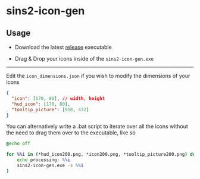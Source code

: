 # sins2-icon-gen

## Usage

- Download the latest [release](https://github.com/largeBIGsnooze/sins2-icon-generator/releases) executable

- Drag & Drop your icons inside of the `sins2-icon-gen.exe`
---

Edit the `icon_dimensions.json` if you wish to modify the dimensions of your icons

```json
{
  "icon": [170, 80], // width, height
  "hud_icon": [170, 80],
  "tooltip_picture": [918, 432]
}
```

You can alternatively write a .bat script to iterate over all the icons without the need to drag them over to the executable, like so
```bat
@echo off

for %%i in (*hud_icon200.png, *icon200.png, *tooltip_picture200.png) do (
	echo processing: %%i
	sins2-icon-gen.exe -s %%i
)
```